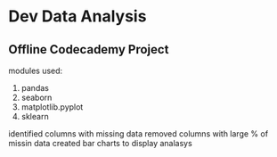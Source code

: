 # Dev Data Analysis 

## Offline Codecademy Project

modules used:
1. pandas
2. seaborn
3. matplotlib.pyplot
4. sklearn

identified columns with missing data
removed columns with large % of missin data
created bar charts to display analasys 
